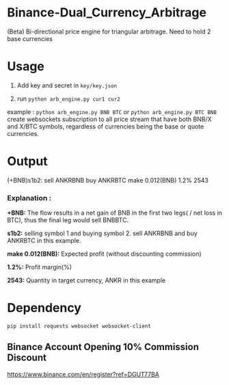 # Binance-Dual_Currency_Arbitrage
(Beta) Bi-directional price engine for triangular arbitrage. Need to hold 2 base currencies

# Usage
1. Add key and secret in `key/key.json`

2. run  `python arb_engine.py cur1 cur2`

example : 
`python arb_engine.py BNB BTC` or `python arb_engine.py BTC BNB`
create websockets subscription to all price stream that have both BNB/X and X/BTC symbols, regardless of currencies being the base or quote currencies. 



# Output
(+BNB)s1b2: sell ANKRBNB buy ANKRBTC make 0.012(BNB) 1.2% 2543

### Explanation :
**+BNB:** The flow results in a net gain of BNB in the first two legs( / net loss in BTC), thus the final leg would sell BNBBTC. 

**s1b2:** selling symbol 1 and buying symbol 2. sell ANKRBNB and buy ANKRBTC in this example.

**make 0.012(BNB):** Expected profit (without discounting commission)

**1.2%:** Profit margin(%)

**2543:** Quantity in target currency, ANKR in this example



# Dependency
`pip install requests websocket websocket-client`


## Binance Account Opening 10% Commission Discount
https://www.binance.com/en/register?ref=DGUT77BA
